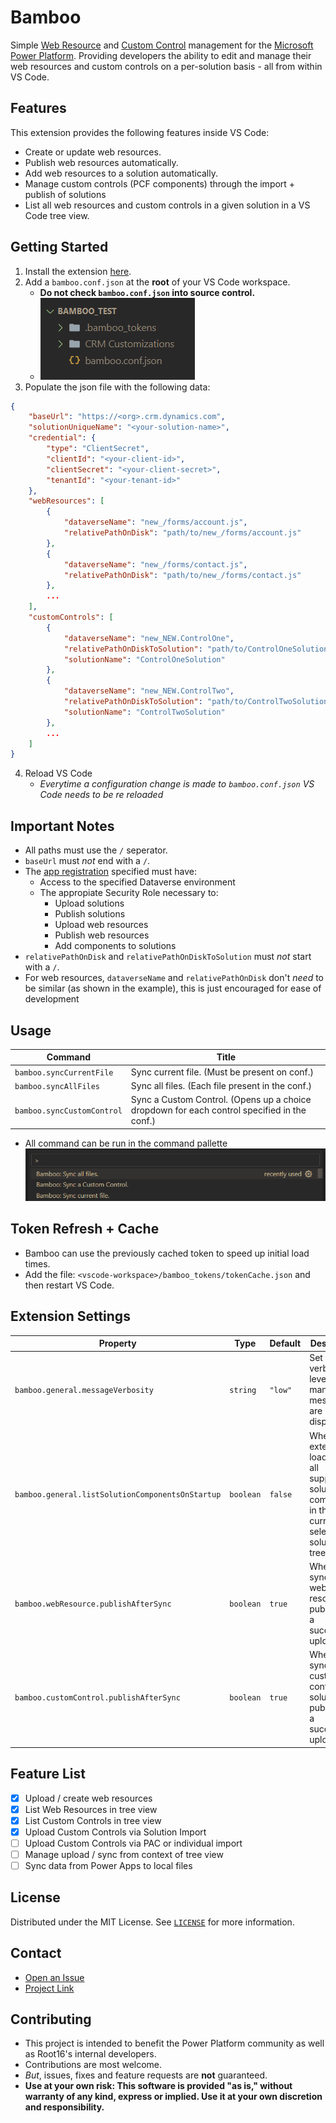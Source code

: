 # Bamboo

Simple [Web Resource](https://learn.microsoft.com/en-us/power-apps/developer/model-driven-apps/web-resources) and [Custom Control](https://learn.microsoft.com/en-us/power-apps/developer/component-framework/create-custom-controls-using-pcf) management for the [Microsoft Power Platform](https://powerplatform.microsoft.com/en-us/). Providing developers the ability to edit and manage their web resources and custom controls on a per-solution basis - all from within VS Code.

## Features
This extension provides the following features inside VS Code:

- Create or update web resources.
- Publish web resources automatically.
- Add web resources to a solution automatically.
- Manage custom controls (PCF components) through the import + publish of solutions
- List all web resources and custom controls in a given solution in a VS Code tree view.

## Getting Started

1. Install the extension [here](https://marketplace.visualstudio.com/publishers/root16).
2. Add a `bamboo.conf.json` at the **root** of your VS Code workspace.
    - **Do not check `bamboo.conf.json` into source control.**
    - ![Example Project Strucutre](./images/project_structure.png)
3. Populate the json file with the following data:

```json
{
    "baseUrl": "https://<org>.crm.dynamics.com",
    "solutionUniqueName": "<your-solution-name>",
    "credential": {
        "type": "ClientSecret",
        "clientId": "<your-client-id>",
        "clientSecret": "<your-client-secret>",
        "tenantId": "<your-tenant-id>"
    },
    "webResources": [
        {
            "dataverseName": "new_/forms/account.js",
            "relativePathOnDisk": "path/to/new_/forms/account.js"
        },
        {
            "dataverseName": "new_/forms/contact.js",
            "relativePathOnDisk": "path/to/new_/forms/contact.js"
        },
        ...
    ],
    "customControls": [
        {
            "dataverseName": "new_NEW.ControlOne",
            "relativePathOnDiskToSolution": "path/to/ControlOneSolution.zip",
            "solutionName": "ControlOneSolution"
        },
        {
            "dataverseName": "new_NEW.ControlTwo",
            "relativePathOnDiskToSolution": "path/to/ControlTwoSolution.zip",
            "solutionName": "ControlTwoSolution"
        },
        ...
    ]
}
```

4. Reload VS Code
    - *Everytime a configuration change is made to `bamboo.conf.json` VS Code needs to be re reloaded*

## **Important Notes** 
- All paths must use the `/` seperator.
- `baseUrl` must *not* end with a `/`.
- The [app registration](https://learn.microsoft.com/en-us/power-apps/developer/data-platform/walkthrough-register-app-azure-active-directory#confidential-client-app-registration) specified must have:
    - Access to the specified Dataverse environment
    - The appropiate Security Role necessary to:
        - Upload solutions
        - Publish solutions
        - Upload web resources
        - Publish web resources
        - Add components to solutions
- `relativePathOnDisk` and `relativePathOnDiskToSolution` must *not* start with a `/`.
- For web resources, `dataverseName` and `relativePathOnDisk` don't *need* to be similar (as shown in the example), this is just encouraged for ease of development

## Usage

| Command | Title 
|---------|-------|
| `bamboo.syncCurrentFile` | Sync current file. (Must be present on conf.) |  
| `bamboo.syncAllFiles` | Sync all files. (Each file present in the conf.) | 
| `bamboo.syncCustomControl` | Sync a Custom Control. (Opens up a choice dropdown for each control specified in the conf.) | 

- All command can be run in the command pallette
![Command Pallette](./images/command_palette.png)


## Token Refresh + Cache
- Bamboo can use the previously cached token to speed up initial load times.
- Add the file: `<vscode-workspace>/bamboo_tokens/tokenCache.json` and then restart VS Code.

## Extension Settings

| Property | Type | Default | Description |
|----------|------|---------|-------------|
| `bamboo.general.messageVerbosity` | `string` | `"low"` | Set the verbosity level of how many messages are displayed. |
| `bamboo.general.listSolutionComponentsOnStartup` | `boolean` | `false` | When the extension is loaded, list all supported solution components in the currently selected solution in a tree view. |
| `bamboo.webResource.publishAfterSync` | `boolean` | `true` | When syncing a web resource, publish after a successful upload. |
| `bamboo.customControl.publishAfterSync` | `boolean` | `true` | When syncing a custom control solution, publish after a successful upload. |


## Feature List

- [X] Upload / create web resources
- [X] List Web Resources in tree view 
- [X] List Custom Controls in tree view 
- [X] Upload Custom Controls via Solution Import 
- [ ] Upload Custom Controls via PAC or individual import 
- [ ] Manage upload / sync from context of tree view
- [ ] Sync data from Power Apps to local files

## License
Distributed under the MIT License. See [`LICENSE`](LICENSE) for more information.

## Contact
- [Open an Issue](https://github.com/Root16/bamboo/issues/new)
- [Project Link](https://github.com/Root16/bamboo)

## Contributing
- This project is intended to benefit the Power Platform community as well as Root16's internal developers. 
- Contributions are most welcome.
- *But*, issues, fixes and feature requests are **not** guaranteed.
- **Use at your own risk: This software is provided "as is," without warranty of any kind, express or implied. Use it at your own discretion and responsibility.**